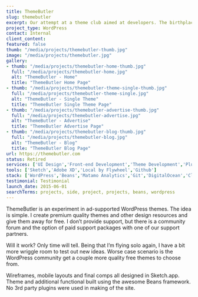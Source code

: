```yaml
---
title: ThemeButler
slug: themebutler
excerpt: Our attempt at a theme club aimed at developers. The birthplace of Beans.
project_type: WordPress
contact: Internal
client_content: 
featured: false
thumb: "/media/projects/themebutler-thumb.jpg"
image: "/media/projects/themebutler.jpg"
gallery:
- thumb: "/media/projects/themebutler-home-thumb.jpg"
  full: "/media/projects/themebutler-home.jpg"
  alt: "ThemeButler - Home"
  title: "ThemeButler Home Page"
- thumb: "/media/projects/themebutler-theme-single-thumb.jpg"
  full: "/media/projects/themebutler-theme-single.jpg"
  alt: "ThemeButler - Single Theme"
  title: "ThemeButler Single Theme Page"
- thumb: "/media/projects/themebutler-advertise-thumb.jpg"
  full: "/media/projects/themebutler-advertise.jpg"
  alt: "ThemeButler - Advertise"
  title: "ThemeButler Advertise Page"
- thumb: "/media/projects/themebutler-blog-thumb.jpg"
  full: "/media/projects/themebutler-blog.jpg"
  alt: "ThemeButler - Blog"
  title: "ThemeButler Blog Page"
url: https://themebutler.com
status: Retired
services: ['UI Design','Front-end Development','Theme Development','Plugin Development']
tools: ['Sketch','Adobe XD','Local by Flywheel','Github']
stack: ['WordPress','Beans','Matamo Analytics','Git','DigitalOcean','Cloudflare']
testimonial: Testimonial
launch_date: 2015-06-01
searchTerms: projects, side, project, projects, beans, wordpress
---
```

ThemeButler is an experiment in ad-supported WordPress themes. The idea is simple. I create premium quality themes and other design resources and give them away for free. I don’t provide support, but there is a community forum and the option of paid support packages with one of our support partners.

Will it work? Only time will tell. Being that I’m flying solo again, I have a bit more wriggle room to test out new ideas. Worse case scenario is the WordPress community get a couple more quality free themes to choose from.

Wireframes, mobile layouts and final comps all designed in Sketch.app.
Theme and additional functional built using the awesome Beans framework.
No 3rd party plugins were used in making of the site.